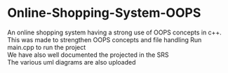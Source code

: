# Online-Shopping-System-OOPS
An online shopping system having a strong use of OOPS concepts in c++. This was made to strengthen OOPS concepts and file handling 
Run main.cpp to run the project  
We have also well documented the projected in the SRS  
The various uml diagrams are also uploaded
